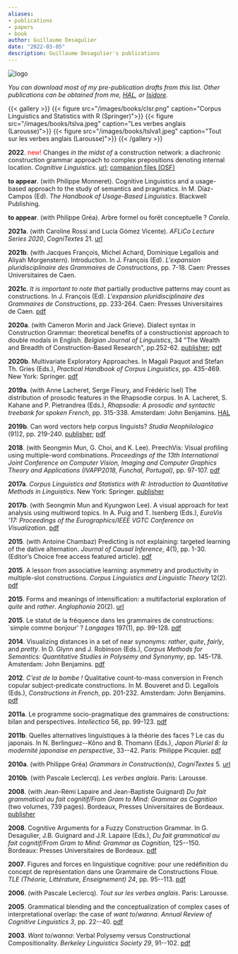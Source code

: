 ```yaml
---
aliases:
- publications
- papers
- book
author: Guillaume Desagulier
date: "2022-03-05"
description: Guillaume Desagulier's publications
---
```

![logo](/images/logogd.png)

*You can download most of my pre-publication drafts from this list. Other publications can be obtained from me, [HAL](https://cv.archives-ouvertes.fr/guillaume-desagulier), or [Isidore](https://isidore.science/s?q=Guillaume+Desagulier).*

{{< gallery >}}
  {{< figure src="/images/books/clsr.png" caption="Corpus Linguistics and Statistics with R (Springer)">}}
  {{< figure src="/images/books/tslva.jpeg" caption="Les verbes anglais (Larousse)">}}
  {{< figure src="/images/books/tslva1.jpeg" caption="Tout sur les verbes anglais (Larousse)">}}
{{< /gallery >}}

**2022**. <span style="color:red">new!</span> Changes *in the midst of* a construction network: a diachronic construction grammar approach to complex prepositions denoting internal location. *Cognitive Linguistics*. [url](https://www.degruyter.com/document/doi/10.1515/cog-2021-0128/html); [companion files (OSF)](https://osf.io/x32jn/)

**to appear**. (with Philippe Monneret). Cognitive Linguistics and a usage-based approach to the study of semantics and pragmatics. In M. Díaz-Campos (Ed). *The Handbook of Usage-Based Linguistics*. Blackwell Publishing.

**to appear**. (with Philippe Gréa). Arbre formel ou forêt conceptuelle ? *Corela*.

**2021a**. (with Caroline Rossi and Lucía Gómez Vicente). *AFLiCo Lecture Series 2020*, *CogniTextes* 21. [url](https://journals.openedition.org/cognitextes/1936)

**2021b**. (with Jacques François, Michel Achard, Dominique Legallois and Aliyah Morgenstern). Introduction. In J. François (Ed). *L'expansion pluridisciplinaire des Grammaires de Constructions*, pp. 7-18. Caen: Presses Universitaires de Caen.

**2021c**. *It is important to note that* partially productive patterns may count as constructions. In J. François (Ed). *L'expansion pluridisciplinaire des Grammaires de Constructions*, pp. 233-264. Caen: Presses Universitaires de Caen. [pdf](https://halshs.archives-ouvertes.fr/halshs-01871034/document)

**2020a**. (with Cameron Morin and Jack Grieve). Dialect syntax in Construction Grammar: theoretical benefits of a constructionist approach to double modals in English. *Belgian Journal of Linguistics*, 34 "The Wealth and Breadth of Construction-Based Research", pp.252-62. [publisher](https://doi.org/10.1075/bjl.00050.mor); [pdf](https://hal.archives-ouvertes.fr/hal-03120388/document)

**2020b**. Multivariate Exploratory Approaches. In Magali Paquot and Stefan Th. Gries (Eds.), *Practical Handbook of Corpus Linguistics*, pp. 435-469. New York: Springer. [pdf](https://halshs.archives-ouvertes.fr/halshs-01926339v3/document)

**2019a**. (with Anne Lacheret, Serge Fleury, and Frédéric Isel) The distribution of prosodic features in the Rhapsodie corpus. In A. Lacheret, S. Kahane and P. Pietrandrea (Eds.), *Rhapsodie: A prosodic and syntactic treebank for spoken French*, pp. 315-338. Amsterdam: John Benjamins. [HAL](https://hal.archives-ouvertes.fr/halshs-01737850/)

**2019b**. Can word vectors help corpus linguists? *Studia Neophilologica* (91)2, pp. 219-240. [publisher](https://www.tandfonline.com/doi/pdf/10.1080/00393274.2019.1616220?casa_token=EtrK8Fx_GoEAAAAA:j4eAFbTk8RFynCK3jrGuxqU12xnwhhhIcCxt4oDhR-pNJeRmvKrKbqpSyTDYhdLxoOEz6Agw4GyV3w); [pdf](https://halshs.archives-ouvertes.fr/halshs-01657591v2/document)

**2018**. (with Seongmin Mun, G. Choi, and K. Lee). PreechVis: Visual profiling using multiple-word combinations. *Proceedings of the 13th International Joint Conference on Computer Vision, Imaging and Computer Graphics Theory and Applications (IVAPP2018, Funchal, Portugal)*, pp. 97-107. [pdf](https://hal.archives-ouvertes.fr/hal-01705493/document)

**2017a**. *Corpus Linguistics and Statistics with R: Introduction to Quantitative Methods in Linguistics*. New York: Springer. [publisher](http://www.springer.com/gp/book/9783319645704)

**2017b**. (with Seongmin Mun and Kyungwon Lee). A visual approach for text analysis using multiword topics. In A. Puig and T. Isenberg (Eds.), *EuroVis '17: Proceedings of the Eurographics/IEEE VGTC Conference on Visualization*. [pdf](https://halshs.archives-ouvertes.fr/halshs-01590990/document)

**2015**. (with Antoine Chambaz) Predicting is not explaining: targeted learning of the dative alternation. *Journal of Causal Inference*, 4(1), pp. 1-30. (Editor’s Choice free access featured article). [pdf](https://www.degruyter.com/downloadpdf/j/jci.2016.4.issue-1/jci-2014-0037/jci-2014-0037.pdf)

**2015**. A lesson from associative learning: asymmetry and productivity in multiple-slot constructions. *Corpus Linguistics and Linguistic Theory* 12(2). [pdf](https://hal.archives-ouvertes.fr/halshs-01184230/document)

**2015**. Forms and meanings of intensification: a multifactorial exploration of *quite* and *rather*. *Anglophonia* 20(2). [url](https://anglophonia.revues.org/558)

**2015**. Le statut de la fréquence dans les grammaires de constructions: `simple comme bonjour' ? *Langages* 197(1), pp. 99-128. [pdf](https://halshs.archives-ouvertes.fr/halshs-01056861v3/document)

**2014**. Visualizing distances in a set of near synonyms: *rather*, *quite*, *fairly*, and *pretty*. In D. Glynn and J. Robinson (Eds.), *Corpus Methods for Semantics: Quantitative Studies in Polysemy and Synonymy*, pp. 145-178. Amsterdam: John Benjamins. [pdf](https://halshs.archives-ouvertes.fr/halshs-00731035/document)

**2012**. *C’est de la bombe !* Qualitative count-to-mass conversion in French copular subject-predicate constructions. In M. Bouveret and D. Legallois (Eds.), *Constructions in French*, pp. 201-232. Amsterdam: John Benjamins. [pdf](https://halshs.archives-ouvertes.fr/halshs-00731030/document)

**2011a**. Le programme socio-pragmatique des grammaires de constructions: bilan and perspectives. *Intellectica* 56, pp. 99-123. [pdf](https://halshs.archives-ouvertes.fr/halshs-00627694/document)

**2011b**. Quelles alternatives linguistiques à la théorie des faces ? Le cas du japonais. In N. Berlinguez--Kôno and B. Thomann (Eds.), *Japon Pluriel 8: la modernité japonaise en perspective*, 33--42. Paris: Philippe Picquier. [pdf](https://halshs.archives-ouvertes.fr/halshs-00583347/document)

**2010a**. (with Philippe Gréa) *Grammars in Construction(s)*, *CogniTextes* 5. [url](https://journals.openedition.org/cognitextes/314)

**2010b**. (with Pascale Leclercq). *Les verbes anglais*. Paris: Larousse.

**2008**. (with Jean-Rémi Lapaire and Jean-Baptiste Guignard) *Du fait grammatical au fait cognitif/From Gram to Mind: Grammar as Cognition* (two volumes, 739 pages). Bordeaux, Presses Universitaires de Bordeaux. [publisher](http://www.lcdpu.fr/livre/?GCOI=27000100605790)

**2008**. Cognitive Arguments for a Fuzzy Construction Grammar. In G. Desagulier, J.B. Guignard and J.R. Lapaire (Eds.), *Du fait grammatical au fait cognitif/From Gram to Mind: Grammar as Cognition*, 125--150. Bordeaux: Presses Universitaires de Bordeaux. [pdf](https://halshs.archives-ouvertes.fr/halshs-00627702/document)

**2007**. Figures and forces en linguistique cognitive: pour une redéfinition du concept de représentation dans une Grammaire de Constructions Floue. *TLE (Théorie, Littérature, Enseignement)* *24*, pp. 95--113. [pdf](https://halshs.archives-ouvertes.fr/halshs-00627697/document)

**2006**. (with Pascale Leclercq). *Tout sur les verbes anglais*. Paris: Larousse.

**2005**. Grammatical blending and the conceptualization of complex cases of interpretational overlap: the case of *want to*/*wanna*. *Annual Review of Cognitive Linguistics* *3*, pp. 22--40. [pdf](https://halshs.archives-ouvertes.fr/halshs-00338291/document)

**2003**. *Want to*/*wanna*: Verbal Polysemy versus Constructional Compositionality. *Berkeley Linguistics Society* *29*, 91--102. [pdf](http://journals.linguisticsociety.org/proceedings/index.php/BLS/article/view/1031/812)
